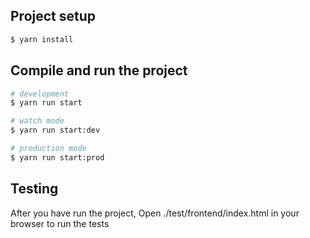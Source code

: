 
## Project setup

```bash
$ yarn install
```

## Compile and run the project

```bash
# development
$ yarn run start

# watch mode
$ yarn run start:dev

# production mode
$ yarn run start:prod
```

## Testing

After you have run the project, 
Open ./test/frontend/index.html in your browser to run the tests